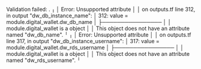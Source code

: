 Validation failed: .
╷
│ Error: Unsupported attribute
│ 
│   on outputs.tf line 312, in output "dw_db_instance_name":
│  312:   value       = module.digital_wallet.dw_db_name
│     ├────────────────
│     │ module.digital_wallet is a object
│ 
│ This object does not have an attribute named "dw_db_name".
╵
╷
│ Error: Unsupported attribute
│ 
│   on outputs.tf line 317, in output "dw_db_instance_username":
│  317:   value       = module.digital_wallet.dw_rds_username
│     ├────────────────
│     │ module.digital_wallet is a object
│ 
│ This object does not have an attribute named "dw_rds_username".
╵

